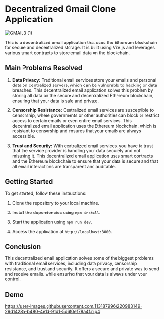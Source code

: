 # Decentralized Gmail Clone Application

![GMAIL3 (1)](https://user-images.githubusercontent.com/113187996/220174079-aaa271bf-9422-40af-894b-fb864988c172.jpg)

This is a decentralized email application that uses the Ethereum blockchain for secure and decentralized storage. It is built using Vite.js and leverages various smart contracts to store email data on the blockchain.

## Main Problems Resolved

1. **Data Privacy:** Traditional email services store your emails and personal data on centralized servers, which can be vulnerable to hacking or data breaches. This decentralized email application solves this problem by storing all data on the secure and decentralized Ethereum blockchain, ensuring that your data is safe and private.

2. **Censorship Resistance:** Centralized email services are susceptible to censorship, where governments or other authorities can block or restrict access to certain emails or even entire email services. This decentralized email application uses the Ethereum blockchain, which is resistant to censorship and ensures that your emails are always accessible.

3. **Trust and Security:** With centralized email services, you have to trust that the service provider is handling your data securely and not misusing it. This decentralized email application uses smart contracts and the Ethereum blockchain to ensure that your data is secure and that all email interactions are transparent and auditable.

## Getting Started

To get started, follow these instructions:

1. Clone the repository to your local machine.

2. Install the dependencies using `npm install`.

3. Start the application using `npm run dev`.

4. Access the application at `http://localhost:3000`.

## Conclusion

This decentralized email application solves some of the biggest problems with traditional email services, including data privacy, censorship resistance, and trust and security. It offers a secure and private way to send and receive emails, while ensuring that your data is always under your control.

## Demo

https://user-images.githubusercontent.com/113187996/220983149-29d1428a-b480-4e1d-91d1-5d6f0ef78a4f.mp4



